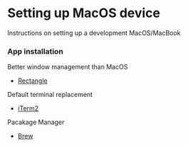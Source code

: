 # Setting up MacOS device

Instructions on setting up a development MacOS/MacBook

### App installation

Better window management than MacOS

- [Rectangle](https://rectangleapp.com/)
 
Default terminal replacement

- [iTerm2](https://iterm2.com/)

Pacakage Manager

- [Brew](https://brew.sh/)
